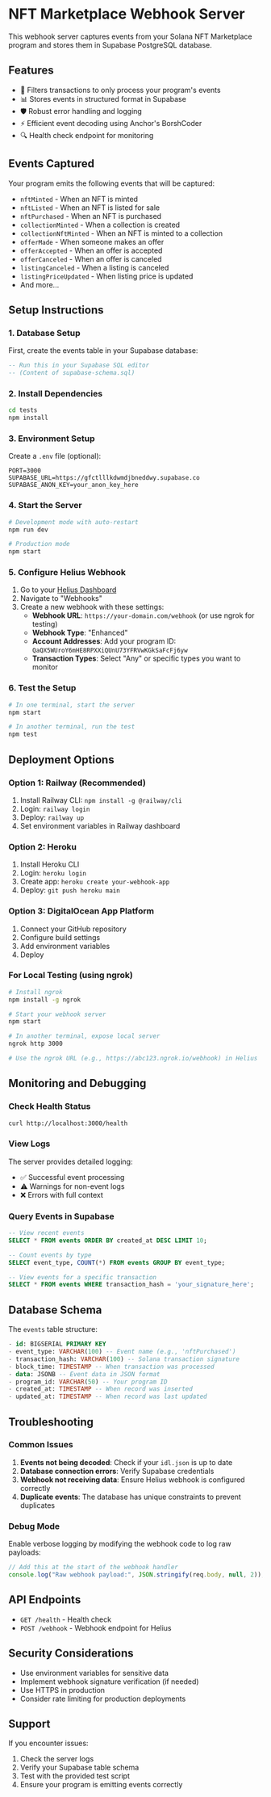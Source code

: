 # NFT Marketplace Webhook Server

This webhook server captures events from your Solana NFT Marketplace program and stores them in Supabase PostgreSQL database.

## Features

- 🎯 Filters transactions to only process your program's events
- 📊 Stores events in structured format in Supabase
- 🛡️ Robust error handling and logging
- ⚡ Efficient event decoding using Anchor's BorshCoder
- 🔍 Health check endpoint for monitoring

## Events Captured

Your program emits the following events that will be captured:

- `nftMinted` - When an NFT is minted
- `nftListed` - When an NFT is listed for sale
- `nftPurchased` - When an NFT is purchased
- `collectionMinted` - When a collection is created
- `collectionNftMinted` - When an NFT is minted to a collection
- `offerMade` - When someone makes an offer
- `offerAccepted` - When an offer is accepted
- `offerCanceled` - When an offer is canceled
- `listingCanceled` - When a listing is canceled
- `listingPriceUpdated` - When listing price is updated
- And more...

## Setup Instructions

### 1. Database Setup

First, create the events table in your Supabase database:

```sql
-- Run this in your Supabase SQL editor
-- (Content of supabase-schema.sql)
```

### 2. Install Dependencies

```bash
cd tests
npm install
```

### 3. Environment Setup

Create a `.env` file (optional):

```env
PORT=3000
SUPABASE_URL=https://gfctlllkdwmdjbneddwy.supabase.co
SUPABASE_ANON_KEY=your_anon_key_here
```

### 4. Start the Server

```bash
# Development mode with auto-restart
npm run dev

# Production mode
npm start
```

### 5. Configure Helius Webhook

1. Go to your [Helius Dashboard](https://dashboard.helius.xyz/)
2. Navigate to "Webhooks"
3. Create a new webhook with these settings:
   - **Webhook URL**: `https://your-domain.com/webhook` (or use ngrok for testing)
   - **Webhook Type**: "Enhanced"
   - **Account Addresses**: Add your program ID: `QaQX5WUroY6mHE8RPXXiQUnU73YFRVwKGkSaFcFj6yw`
   - **Transaction Types**: Select "Any" or specific types you want to monitor

### 6. Test the Setup

```bash
# In one terminal, start the server
npm start

# In another terminal, run the test
npm test
```

## Deployment Options

### Option 1: Railway (Recommended)

1. Install Railway CLI: `npm install -g @railway/cli`
2. Login: `railway login`
3. Deploy: `railway up`
4. Set environment variables in Railway dashboard

### Option 2: Heroku

1. Install Heroku CLI
2. Login: `heroku login`
3. Create app: `heroku create your-webhook-app`
4. Deploy: `git push heroku main`

### Option 3: DigitalOcean App Platform

1. Connect your GitHub repository
2. Configure build settings
3. Add environment variables
4. Deploy

### For Local Testing (using ngrok)

```bash
# Install ngrok
npm install -g ngrok

# Start your webhook server
npm start

# In another terminal, expose local server
ngrok http 3000

# Use the ngrok URL (e.g., https://abc123.ngrok.io/webhook) in Helius
```

## Monitoring and Debugging

### Check Health Status

```bash
curl http://localhost:3000/health
```

### View Logs

The server provides detailed logging:

- ✅ Successful event processing
- ⚠️ Warnings for non-event logs
- ❌ Errors with full context

### Query Events in Supabase

```sql
-- View recent events
SELECT * FROM events ORDER BY created_at DESC LIMIT 10;

-- Count events by type
SELECT event_type, COUNT(*) FROM events GROUP BY event_type;

-- View events for a specific transaction
SELECT * FROM events WHERE transaction_hash = 'your_signature_here';
```

## Database Schema

The `events` table structure:

```sql
- id: BIGSERIAL PRIMARY KEY
- event_type: VARCHAR(100) -- Event name (e.g., 'nftPurchased')
- transaction_hash: VARCHAR(100) -- Solana transaction signature
- block_time: TIMESTAMP -- When transaction was processed
- data: JSONB -- Event data in JSON format
- program_id: VARCHAR(50) -- Your program ID
- created_at: TIMESTAMP -- When record was inserted
- updated_at: TIMESTAMP -- When record was last updated
```

## Troubleshooting

### Common Issues

1. **Events not being decoded**: Check if your `idl.json` is up to date
2. **Database connection errors**: Verify Supabase credentials
3. **Webhook not receiving data**: Ensure Helius webhook is configured correctly
4. **Duplicate events**: The database has unique constraints to prevent duplicates

### Debug Mode

Enable verbose logging by modifying the webhook code to log raw payloads:

```javascript
// Add this at the start of the webhook handler
console.log("Raw webhook payload:", JSON.stringify(req.body, null, 2));
```

## API Endpoints

- `GET /health` - Health check
- `POST /webhook` - Webhook endpoint for Helius

## Security Considerations

- Use environment variables for sensitive data
- Implement webhook signature verification (if needed)
- Use HTTPS in production
- Consider rate limiting for production deployments

## Support

If you encounter issues:

1. Check the server logs
2. Verify your Supabase table schema
3. Test with the provided test script
4. Ensure your program is emitting events correctly
